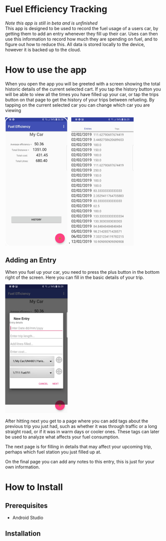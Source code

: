 # Fuel Efficiency Tracking
*Note this app is still in beta and is unfinished* <br/>
This app is designed to be used to record the fuel usage of a users car, by getting them to add an entry whenever they fill up their car. Uses can then use this information to record how much they are spending on fuel, and to figure out how to reduce this.
All data is stored locally to the device, however it is backed up to the cloud.

# How to use the app
When you open the app you will be greeted with a screen showing the total historic details of the current selected cart. If you tap the history button you will be able to view all the times you have filled up your car, or tap the trips button on that page to get the history of your trips between refueling. By tapping on the current selected car you can change which car you are viewing

<img src="https://raw.githubusercontent.com/Ganterpore/fuel_eff_app/initial_readme/Screenshot_20190214-065812_Google.jpg" width="200"/> '
<img src="https://raw.githubusercontent.com/Ganterpore/fuel_eff_app/initial_readme/Screenshot_20190214-065920_Fuel%20Efficiency.jpg" width="200"/>

## Adding an Entry
When you fuel up your car, you need to press the plus button in the bottom right of the screen. Here you can fill in the basic details of your trip.

<img src="https://raw.githubusercontent.com/Ganterpore/fuel_eff_app/initial_readme/Screenshot_20190214-065927_Fuel%20Efficiency.jpg" width="200"/>

After hitting next you get to a page where you can add tags about the previous trip you just had, such as whether it was through traffic or a long straight road, or if it was in warm days or cooler ones. These tags can later be used to analyze what affects your fuel consumption.

The next page is for filling in details that may affect your upcoming trip, perhaps which fuel station you just filled up at.

On the final page you can add any notes to this entry, this is just for your own information.

# How to Install

## Prerequisites
 - Android Studio

## Installation

